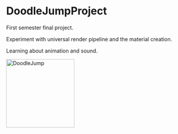 # DoodleJumpProject

First semester final project.

Experiment with universal render pipeline and the material creation.

Learning about animation and sound.

<img width="183" alt="DoodleJump" src="https://user-images.githubusercontent.com/99332954/175840724-5bf6fc67-927a-4a61-aab1-f896124cd0ed.png">
